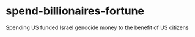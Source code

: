 # spend-billionaires-fortune
Spending US funded Israel genocide money to the benefit of US citizens
